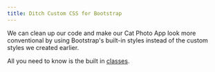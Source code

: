 ```yaml
---
title: Ditch Custom CSS for Bootstrap
---
```

We can clean up our code and make our Cat Photo App look more conventional by using Bootstrap's built-in styles instead of the custom styles we created earlier.

All you need to know is the built in [classes](http://getbootstrap.com/css/).